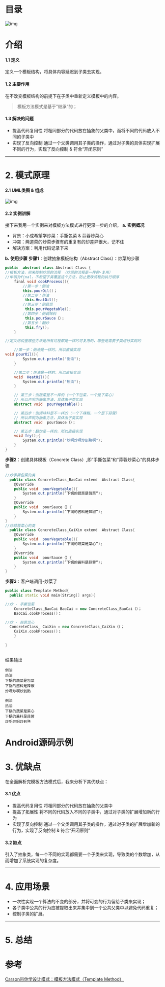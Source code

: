 # 目录

![img](images/模板方法模式/webp.webp)

# 介绍

#### 1.1 定义

定义一个模板结构，将具体内容延迟到子类去实现。

#### 1.2 主要作用

在不改变模板结构的前提下在子类中重新定义模板中的内容。

> 模板方法模式是基于”继承“的；

#### 1.3 解决的问题

- 提高代码复用性
   将相同部分的代码放在抽象的父类中，而将不同的代码放入不同的子类中
- 实现了反向控制
   通过一个父类调用其子类的操作，通过对子类的具体实现扩展不同的行为，实现了反向控制 & 符合“开闭原则”

------

# 2. 模式原理

#### 2.1 UML类图 & 组成

![img](images/模板方法模式/webp-1706799243437-42.webp)



#### 2.2 实例讲解

接下来我用一个实例来对模板方法模式进行更深一步的介绍。
 **a. 实例概况**

- 背景：小成希望学炒菜：手撕包菜 & 蒜蓉炒菜心
- 冲突：两道菜的炒菜步骤有的重复有的却差异很大，记不住
- 解决方案：利用代码记录下来

**b. 使用步骤**
**步骤1**：创建抽象模板结构（Abstract Class）：炒菜的步骤

```csharp
public  abstract class Abstract Class {  
//模板方法，用来控制炒菜的流程 （炒菜的流程是一样的-复用）
//申明为final，不希望子类覆盖这个方法，防止更改流程的执行顺序 
	final void cookProcess(){  
        //第一步：倒油
        this.pourOil()；
        //第二步：热油
         this.HeatOil();
        //第三步：倒蔬菜
         this.pourVegetable();
        //第四步：倒调味料
         this.pourSauce（）；
        //第五步：翻炒
         this.fry();
    }  

//定义结构里哪些方法是所有过程都是一样的可复用的，哪些是需要子类进行实现的

	//第一步：倒油是一样的，所以直接实现
void pourOil(){  
        System.out.println("倒油");  
    }  

	//第二步：热油是一样的，所以直接实现
    void  HeatOil(){  
        System.out.println("热油");  
    }  

	// 第三步：倒蔬菜是不一样的（一个下包菜，一个是下菜心）
	// 所以声明为抽象方法，具体由子类实现 
    abstract void  pourVegetable()；

	// 第四步：倒调味料是不一样的（一个下辣椒，一个是下蒜蓉）
	// 所以声明为抽象方法，具体由子类实现 
    abstract void  pourSauce（）；

	// 第五步：翻炒是一样的，所以直接实现
    void fry();{  
        System.out.println("炒啊炒啊炒到熟啊");  
    }  
}
```

**步骤2**：创建具体模板（Concrete Class）,即”手撕包菜“和”蒜蓉炒菜心“的具体步骤

```csharp
//炒手撕包菜的类
  public class ConcreteClass_BaoCai extend  Abstract Class{
    @Override
    public void  pourVegetable(){  
        System.out.println(”下锅的蔬菜是包菜“);  
    }  
    @Override
    public void  pourSauce（）{  
        System.out.println(”下锅的酱料是辣椒“);  
    }  
}
//炒蒜蓉菜心的类
  public class ConcreteClass_CaiXin extend  Abstract Class{
    @Override
    public void  pourVegetable(){  
        System.out.println(”下锅的蔬菜是菜心“);  
    }  
    @Override
    public void  pourSauce（）{  
        System.out.println(”下锅的酱料是蒜蓉“);  
    }  
}
```

**步骤3**：客户端调用-炒菜了

```cpp
public class Template Method{
  public static void main(String[] args){

//炒 - 手撕包菜
    ConcreteClass_BaoCai BaoCai = new ConcreteClass_BaoCai（）；
    BaoCai.cookProcess()；

//炒 - 蒜蓉菜心
  ConcreteClass_ CaiXin = new ConcreteClass_CaiXin（）；
    CaiXin.cookProcess()；
    }
        
}
   
```

结果输出

```undefined
倒油
热油
下锅的蔬菜是包菜
下锅的酱料是辣椒
炒啊炒啊炒到熟

倒油
热油
下锅的蔬菜是菜心
下锅的酱料是蒜蓉
炒啊炒啊炒到熟
```



# Android源码示例





# 3. 优缺点

在全面解析完模板方法模式后，我来分析下其优缺点：

#### 3.1 优点

- 提高代码复用性
   将相同部分的代码放在抽象的父类中
- 提高了拓展性
   将不同的代码放入不同的子类中，通过对子类的扩展增加新的行为
- 实现了反向控制
   通过一个父类调用其子类的操作，通过对子类的扩展增加新的行为，实现了反向控制 & 符合“开闭原则”

#### 3.2 缺点

引入了抽象类，每一个不同的实现都需要一个子类来实现，导致类的个数增加，从而增加了系统实现的复杂度。

------

# 4. 应用场景

- 一次性实现一个算法的不变的部分，并将可变的行为留给子类来实现；
- 各子类中公共的行为应被提取出来并集中到一个公共父类中以避免代码重复；
- 控制子类的扩展。

------

# 5. 总结



# 参考

[Carson带你学设计模式：模板方法模式（Template Method）](https://www.jianshu.com/p/a3474f4fee57)